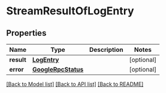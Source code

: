 # StreamResultOfLogEntry

## Properties
Name | Type | Description | Notes
------------ | ------------- | ------------- | -------------
**result** | [**LogEntry**](LogEntry.md) |  | [optional] 
**error** | [**GoogleRpcStatus**](GoogleRpcStatus.md) |  | [optional] 

[[Back to Model list]](../README.md#documentation-for-models) [[Back to API list]](../README.md#documentation-for-api-endpoints) [[Back to README]](../README.md)


